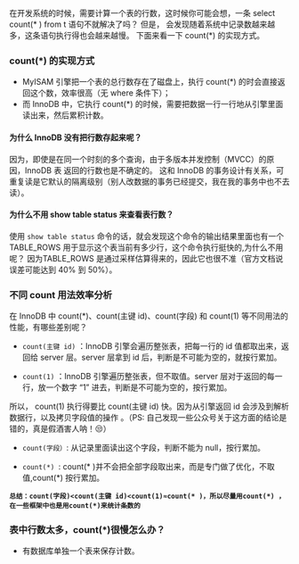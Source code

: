 在开发系统的时候，需要计算一个表的行数，这时候你可能会想，一条 select count(* ) from t 语句不就解决了吗？
但是， 会发现随着系统中记录数越来越多，这条语句执行得也会越来越慢。  下面来看一下 count(*) 的实现方式。  

### count(*) 的实现方式  
* MyISAM 引擎把一个表的总行数存在了磁盘上，执行 count(*) 的时会直接返回这个数，效率很高（无 where 条件下）；
* 而 InnoDB 中，它执行 count(*) 的时候，需要把数据一行一行地从引擎里面读出来，然后累积计数。

#### 为什么 InnoDB 没有把行数存起来呢？

因为，即使是在同一个时刻的多个查询，由于多版本并发控制（MVCC）的原因，InnoDB 表 返回的行数也是不确定的。
这和 InnoDB 的事务设计有关系，可重复读是它默认的隔离级别（别人改数据的事务已经提交，我在我的事务中也不去读）。  

#### 为什么不用 show table status 来查看表行数？  

 使用 `show table status` 命令的话，就会发现这个命令的输出结果里面也有一个 TABLE_ROWS 用于显示这个表当前有多少行，这个命令执行挺快的,为什么不用呢？
 因为TABLE_ROWS 是通过采样估算得来的，因此它也很不准（官方文档说误差可能达到 40% 到 50%）。   
 
 ### 不同 count 用法效率分析  
 
 在 InnoDB 中 count(*)、count(主键 id)、count(字段) 和 count(1) 等不同用法的性能，有哪些差别呢？  
 
 * `count(主键 id)` ：InnoDB 引擎会遍历整张表，把每一行的 id 值都取出来，返回给 server 层。server 层拿到 id 后，判断是不可能为空的，就按行累加。
 
 * `count(1)` ：InnoDB 引擎遍历整张表，但不取值。server 层对于返回的每一行，放一个数字 “1” 进去，判断是不可能为空的，按行累加。  
 
所以， count(1) 执行得要比 count(主键 id) 快。因为从引擎返回 id 会涉及到解析数据行，以及拷贝字段值的操作 。（PS: 自己发现一些公众号关于这方面的结论是错的，真是假酒害人呐！:unamused:）

* `count(字段）`: 从记录里面读出这个字段，判断不能为 null，按行累加。   

* `count(*) `: count(* )并不会把全部字段取出来，而是专门做了优化，不取值,count(*) 按行累加。    

**`总结：count(字段)<count(主键 id)<count(1)≈count(* )，所以尽量用count(*) ， 在一些框架中也是用count(*)来统计条数的`**

### 表中行数太多，count(*)很慢怎么办？  
* 有数据库单独一个表来保存计数。
